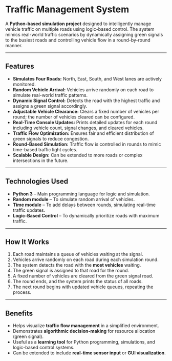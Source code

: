 # Traffic Management System

A **Python-based simulation project** designed to intelligently manage vehicle traffic on multiple roads using logic-based control. The system mimics real-world traffic scenarios by dynamically assigning green signals to the busiest roads and controlling vehicle flow in a round-by-round manner.

---

## Features

- **Simulates Four Roads:** North, East, South, and West lanes are actively monitored.
- **Random Vehicle Arrival:** Vehicles arrive randomly on each road to simulate real-world traffic patterns.
- **Dynamic Signal Control:** Detects the road with the highest traffic and assigns a green signal accordingly.
- **Adjustable Vehicle Clearance:** Clears a fixed number of vehicles per round; the number of vehicles cleared can be configured.
- **Real-Time Console Updates:** Prints detailed updates for each round including vehicle count, signal changes, and cleared vehicles.
- **Traffic Flow Optimization:** Ensures fair and efficient distribution of green signals to reduce congestion.
- **Round-Based Simulation:** Traffic flow is controlled in rounds to mimic time-based traffic light cycles.
- **Scalable Design:** Can be extended to more roads or complex intersections in the future.

---

## Technologies Used

- **Python 3** – Main programming language for logic and simulation.
- **Random module** – To simulate random arrival of vehicles.
- **Time module** – To add delays between rounds, simulating real-time traffic updates.
- **Logic-Based Control** – To dynamically prioritize roads with maximum traffic.

---

## How It Works

1. Each road maintains a queue of vehicles waiting at the signal.
2. Vehicles arrive randomly on each road during each simulation round.
3. The system detects the road with the **most vehicles** waiting.
4. The green signal is assigned to that road for the round.
5. A fixed number of vehicles are cleared from the green signal road.
6. The round ends, and the system prints the status of all roads.
7. The next round begins with updated vehicle queues, repeating the process.

---

## Benefits

- Helps visualize **traffic flow management** in a simplified environment.
- Demonstrates **algorithmic decision-making** for resource allocation (green signal).
- Useful as a **learning tool** for Python programming, simulations, and logic-based control systems.
- Can be extended to include **real-time sensor input** or **GUI visualization**.
